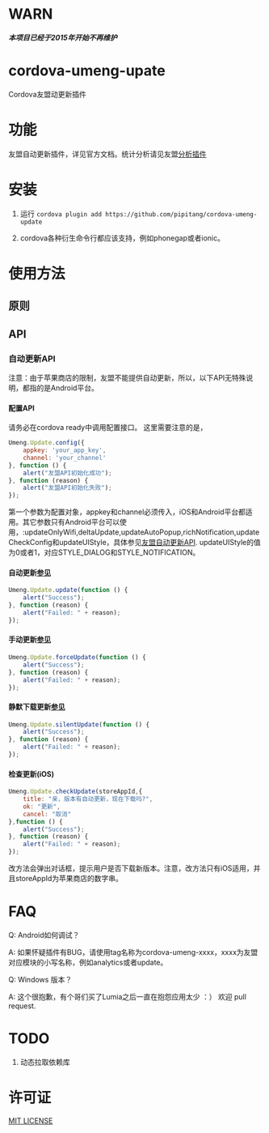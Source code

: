 # WARN

***本项目已经于2015年开始不再维护***

# cordova-umeng-upate

Cordova友盟动更新插件

# 功能

友盟自动更新插件，详见官方文档。统计分析请见友盟[分析插件](http://github.com/pipitang/cordova-umeng-analytics)

# 安装

1. 运行 ```cordova plugin add https://github.com/pipitang/cordova-umeng-update``` 

2. cordova各种衍生命令行都应该支持，例如phonegap或者ionic。

# 使用方法

## 原则


## API

### 自动更新API

注意：由于苹果商店的限制，友盟不能提供自动更新，所以，以下API无特殊说明，都指的是Android平台。

#### 配置API

请务必在cordova ready中调用配置接口。
这里需要注意的是，

```Javascript
Umeng.Update.config({
    appkey: 'your_app_key', 
    channel: 'your_channel'
}, function () {
    alert("友盟API初始化成功");
}, function (reason) {
    alert("友盟API初始化失败");
});
```

第一个参数为配置对象，appkey和channel必须传入，iOS和Android平台都适用。其它参数只有Android平台可以使用，:updateOnlyWifi,deltaUpdate,updateAutoPopup,richNotification,updateCheckConfig和updateUIStyle，具体参见[友盟自动更新API](http://dev.umeng.com/auto-update/android-doc/customization#1_1). updateUIStyle的值为0或者1，对应STYLE_DIALOG和STYLE_NOTIFICATION。

#### 自动更新[参见](http://dev.umeng.com/auto-update/android-doc/quick-start#1_4)

```Javascript
Umeng.Update.update(function () {
    alert("Success");
}, function (reason) {
    alert("Failed: " + reason);
});
```

#### 手动更新[参见](http://dev.umeng.com/auto-update/android-doc/manually-or-automatically-update#1_2)

```Javascript
Umeng.Update.forceUpdate(function () {
    alert("Success");
}, function (reason) {
    alert("Failed: " + reason);
});
```

#### 静默下载更新[参见](http://dev.umeng.com/auto-update/android-doc/manually-or-automatically-update#1_3)

```Javascript
Umeng.Update.silentUpdate(function () {
    alert("Success");
}, function (reason) {
    alert("Failed: " + reason);
});
```

#### 检查更新(iOS)

```Javascript
Umeng.Update.checkUpdate(storeAppId,{
    title: "亲，版本有自动更新，现在下载吗?",
    ok: "更新",
    cancel: "取消"
},function () {
    alert("Success");
}, function (reason) {
    alert("Failed: " + reason);
});
```

改方法会弹出对话框，提示用户是否下载新版本。注意，改方法只有iOS适用，并且storeAppId为苹果商店的数字串。

# FAQ

Q: Android如何调试？

A: 如果怀疑插件有BUG，请使用tag名称为cordova-umeng-xxxx，xxxx为友盟对应模块的小写名称，例如analytics或者update。

Q: Windows 版本？

A: 这个很抱歉，有个哥们买了Lumia之后一直在抱怨应用太少 ：） 欢迎 pull request.


# TODO

1. 动态拉取依赖库

# 许可证

[MIT LICENSE](http://opensource.org/licenses/MIT)
